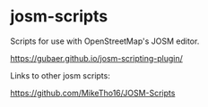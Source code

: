 # josm-scripts

Scripts for use with OpenStreetMap's JOSM editor.

https://gubaer.github.io/josm-scripting-plugin/

Links to other josm scripts:

https://github.com/MikeTho16/JOSM-Scripts
